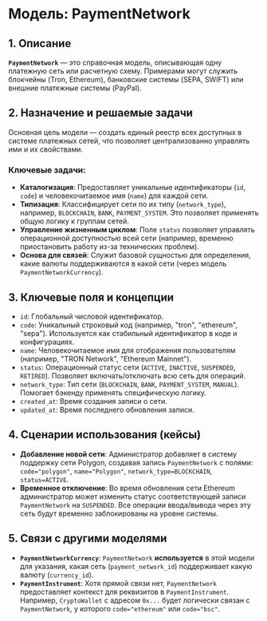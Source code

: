 # Модель: PaymentNetwork

## 1. Описание

**`PaymentNetwork`** — это справочная модель, описывающая одну платежную сеть или расчетную схему. Примерами могут служить блокчейны (Tron, Ethereum), банковские системы (SEPA, SWIFT) или внешние платежные системы (PayPal).

## 2. Назначение и решаемые задачи

Основная цель модели — создать единый реестр всех доступных в системе платежных сетей, что позволяет централизованно управлять ими и их свойствами.

### Ключевые задачи:
- **Каталогизация**: Предоставляет уникальные идентификаторы (`id`, `code`) и человекочитаемое имя (`name`) для каждой сети.
- **Типизация**: Классифицирует сети по их типу (`network_type`), например, `BLOCKCHAIN`, `BANK`, `PAYMENT_SYSTEM`. Это позволяет применять общую логику к группам сетей.
- **Управление жизненным циклом**: Поле `status` позволяет управлять операционной доступностью всей сети (например, временно приостановить работу из-за технических проблем).
- **Основа для связей**: Служит базовой сущностью для определения, какие валюты поддерживаются в какой сети (через модель `PaymentNetworkCurrency`).

## 3. Ключевые поля и концепции

- `id`: Глобальный числовой идентификатор.
- `code`: Уникальный строковый код (например, "tron", "ethereum", "sepa"). Используется как стабильный идентификатор в коде и конфигурациях.
- `name`: Человекочитаемое имя для отображения пользователям (например, "TRON Network", "Ethereum Mainnet").
- `status`: Операционный статус сети (`ACTIVE`, `INACTIVE`, `SUSPENDED`, `RETIRED`). Позволяет включать/отключать всю сеть для операций.
- `network_type`: Тип сети (`BLOCKCHAIN`, `BANK`, `PAYMENT_SYSTEM`, `MANUAL`). Помогает бэкенду применять специфическую логику.
- `created_at`: Время создания записи о сети.
- `updated_at`: Время последнего обновления записи.

## 4. Сценарии использования (кейсы)

- **Добавление новой сети**: Администратор добавляет в систему поддержку сети Polygon, создавая запись `PaymentNetwork` с полями: `code="polygon"`, `name="Polygon"`, `network_type=BLOCKCHAIN`, `status=ACTIVE`.
- **Временное отключение**: Во время обновления сети Ethereum администратор может изменить статус соответствующей записи `PaymentNetwork` на `SUSPENDED`. Все операции ввода/вывода через эту сеть будут временно заблокированы на уровне системы.

## 5. Связи с другими моделями

- **`PaymentNetworkCurrency`**: `PaymentNetwork` **используется** в этой модели для указания, какая сеть (`payment_network_id`) поддерживает какую валюту (`currency_id`).
- **`PaymentInstrument`**: Хотя прямой связи нет, `PaymentNetwork` предоставляет контекст для реквизитов в `PaymentInstrument`. Например, `CryptoWallet` с адресом `0x...` будет логически связан с `PaymentNetwork`, у которого `code="ethereum"` или `code="bsc"`.